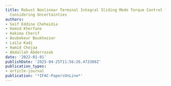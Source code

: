 ```yaml
---
title: Robust Nonlinear Terminal Integral Sliding Mode Torque Control for Wind Turbines
  Considering Uncertainties
authors:
- Seif Eddine Chehaidia
- Hamid Kherfane
- Hakima Cherif
- Boubekeur Boukhezzar
- Laila Kadi
- Hamid Chojaa
- Abdallah Abderrezak
date: '2022-01-01'
publishDate: '2025-04-25T11:56:26.473308Z'
publication_types:
- article-journal
publication: '*IFAC-PapersOnLine*'
---
```

